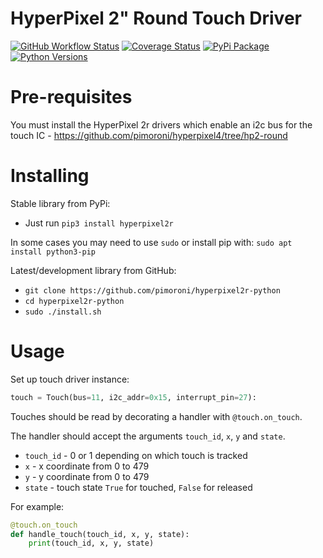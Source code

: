 # HyperPixel 2" Round Touch Driver

[![GitHub Workflow Status](https://img.shields.io/github/workflow/status/pimoroni/hyperpixel2r-python/Python%20Tests)](https://github.com/pimoroni/hyperpixel2r-python/actions/workflows/test.yml)
[![Coverage Status](https://coveralls.io/repos/github/pimoroni/hyperpixel2r-python/badge.svg?branch=master)](https://coveralls.io/github/pimoroni/hyperpixel2r-python?branch=master)
[![PyPi Package](https://img.shields.io/pypi/v/hyperpixel2r.svg)](https://pypi.python.org/pypi/hyperpixel2r)
[![Python Versions](https://img.shields.io/pypi/pyversions/hyperpixel2r.svg)](https://pypi.python.org/pypi/hyperpixel2r)

# Pre-requisites

You must install the HyperPixel 2r drivers which enable an i2c bus for the touch IC - https://github.com/pimoroni/hyperpixel4/tree/hp2-round

# Installing

Stable library from PyPi:

* Just run `pip3 install hyperpixel2r`

In some cases you may need to use `sudo` or install pip with: `sudo apt install python3-pip`

Latest/development library from GitHub:

* `git clone https://github.com/pimoroni/hyperpixel2r-python`
* `cd hyperpixel2r-python`
* `sudo ./install.sh`

# Usage

Set up touch driver instance:

```python
touch = Touch(bus=11, i2c_addr=0x15, interrupt_pin=27):
```

Touches should be read by decorating a handler with `@touch.on_touch`.

The handler should accept the arguments `touch_id`, `x`, `y` and `state`.

* `touch_id` - 0 or 1 depending on which touch is tracked
* `x` - x coordinate from 0 to 479
* `y` - y coordinate from 0 to 479
* `state` - touch state `True` for touched, `False` for released

For example:

```python
@touch.on_touch
def handle_touch(touch_id, x, y, state):
    print(touch_id, x, y, state)
```
